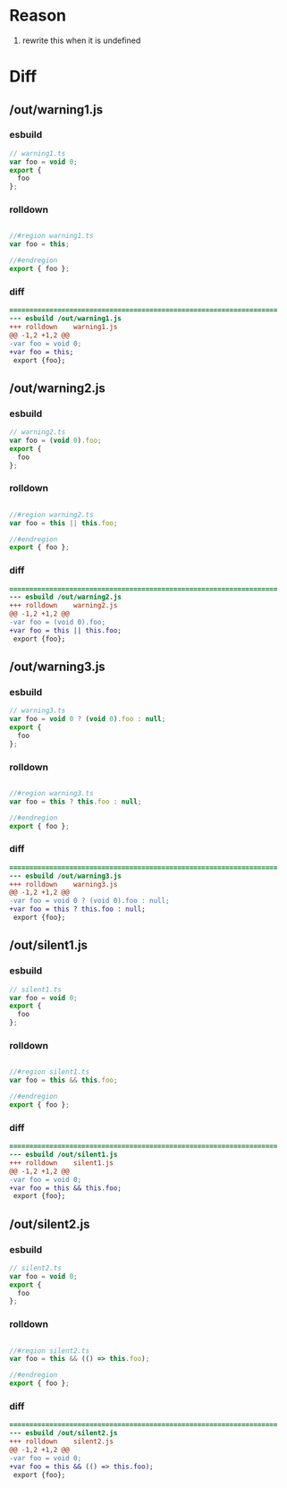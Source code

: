 # Reason
1. rewrite this when it is undefined
# Diff
## /out/warning1.js
### esbuild
```js
// warning1.ts
var foo = void 0;
export {
  foo
};
```
### rolldown
```js

//#region warning1.ts
var foo = this;

//#endregion
export { foo };
```
### diff
```diff
===================================================================
--- esbuild	/out/warning1.js
+++ rolldown	warning1.js
@@ -1,2 +1,2 @@
-var foo = void 0;
+var foo = this;
 export {foo};

```
## /out/warning2.js
### esbuild
```js
// warning2.ts
var foo = (void 0).foo;
export {
  foo
};
```
### rolldown
```js

//#region warning2.ts
var foo = this || this.foo;

//#endregion
export { foo };
```
### diff
```diff
===================================================================
--- esbuild	/out/warning2.js
+++ rolldown	warning2.js
@@ -1,2 +1,2 @@
-var foo = (void 0).foo;
+var foo = this || this.foo;
 export {foo};

```
## /out/warning3.js
### esbuild
```js
// warning3.ts
var foo = void 0 ? (void 0).foo : null;
export {
  foo
};
```
### rolldown
```js

//#region warning3.ts
var foo = this ? this.foo : null;

//#endregion
export { foo };
```
### diff
```diff
===================================================================
--- esbuild	/out/warning3.js
+++ rolldown	warning3.js
@@ -1,2 +1,2 @@
-var foo = void 0 ? (void 0).foo : null;
+var foo = this ? this.foo : null;
 export {foo};

```
## /out/silent1.js
### esbuild
```js
// silent1.ts
var foo = void 0;
export {
  foo
};
```
### rolldown
```js

//#region silent1.ts
var foo = this && this.foo;

//#endregion
export { foo };
```
### diff
```diff
===================================================================
--- esbuild	/out/silent1.js
+++ rolldown	silent1.js
@@ -1,2 +1,2 @@
-var foo = void 0;
+var foo = this && this.foo;
 export {foo};

```
## /out/silent2.js
### esbuild
```js
// silent2.ts
var foo = void 0;
export {
  foo
};
```
### rolldown
```js

//#region silent2.ts
var foo = this && (() => this.foo);

//#endregion
export { foo };
```
### diff
```diff
===================================================================
--- esbuild	/out/silent2.js
+++ rolldown	silent2.js
@@ -1,2 +1,2 @@
-var foo = void 0;
+var foo = this && (() => this.foo);
 export {foo};

```